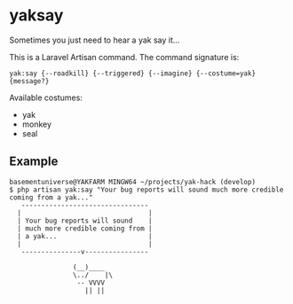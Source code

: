 # yaksay
Sometimes you just need to hear a yak say it...

This is a Laravel Artisan command. The command signature is:

`yak:say {--roadkill} {--triggered} {--imagine} {--costume=yak} {message?}`

Available costumes:

* yak
* monkey
* seal

## Example

```
basementuniverse@YAKFARM MINGW64 ~/projects/yak-hack (develop)
$ php artisan yak:say "Your bug reports will sound much more credible coming from a yak..."
   --------------------------------
  |                                |
  | Your bug reports will sound    |
  | much more credible coming from |
  | a yak...                       |
  |                                |
   ---------------v----------------

                (__)____
                \../    |\
                 -- VVVV
                   || ||
```
